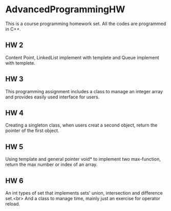 # AdvancedProgrammingHW
This is a course programming homework set.
All the codes are programmed in C++.
## HW 2 
Content Point, LinkedList implement with templete and Queue implement with templete.
## HW 3
This programming assignment includes a class to manage an integer array and provides easily used interface for users.
## HW 4
Creating a singleton class, when users creat a second object, return the pointer of the first object.
## HW 5
Using template and general pointer void* to implement two max-function, return the max number or index of an array.
## HW 6
An int types of set that implements sets' union, intersection and difference set.\<br>
And a class to manage time, mainly just an exercise for operator reload.
